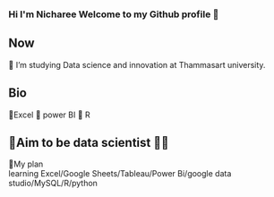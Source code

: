 ### Hi I'm Nicharee Welcome to my Github profile 👋

<!--
**proud282/proud282** is a ✨ _special_ ✨ repository because its `README.md` (this file) appears on your GitHub profile.

Here are some ideas to get you started:-->
## Now
🏫 I’m studying Data science and innovation at Thammasart university.


## Bio
🌲Excel
🐝 power BI
🐰 R

## 🌟Aim to be data scientist 👩‍💻 
📝My plan  
learning Excel/Google Sheets/Tableau/Power Bi/google data studio/MySQL/R/python
<!--
- 🔭 I’m currently working on ...
- 🌱 I’m currently learning ...
- 👯 I’m looking to collaborate on ...
- 🤔 I’m looking for help with ...
- 💬 Ask me about ...
- 📫 How to reach me: ...
- 😄 Pronouns: ...
- ⚡ Fun fact: ...
-->
